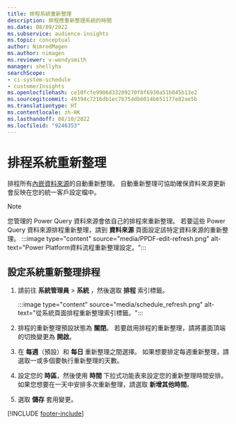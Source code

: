 ```yaml
---
title: 排程系統重新整理
description: 排程應重新整理系統的時間
ms.date: 08/09/2022
ms.subservice: audience-insights
ms.topic: conceptual
author: NimrodMagen
ms.author: nimagen
ms.reviewer: v-wendysmith
manager: shellyha
searchScope:
- ci-system-schedule
- customerInsights
ms.openlocfilehash: ce10fcfe9906d33209270f8f6930a51b045b13e2
ms.sourcegitcommit: 49394c7216db1ec7b754db6014b651177e82ae5b
ms.translationtype: HT
ms.contentlocale: zh-HK
ms.lasthandoff: 08/10/2022
ms.locfileid: "9246353"
---
```

# <a name="schedule-system-refresh"></a>排程系統重新整理

排程所有[內嵌資料來源](data-sources.md)的自動重新整理。 自動重新整理可協助確保資料來源更新會反映在您的統一客戶設定檔中。

> [!NOTE]
> 您管理的 Power Query 資料來源會依自己的排程來重新整理。 若要這些 Power Query 資料來源排程重新整理，請到 **資料來源** 頁面設定該特定資料來源的重新整理。
> :::image type="content" source="media/PPDF-edit-refresh.png" alt-text="Power Platform資料流程重新整理設定。":::

## <a name="set-system-refresh-schedule"></a>設定系統重新整理排程

1. 請前往 **系統管理員** > **系統** ，然後選取 **排程** 索引標籤。

   :::image type="content" source="media/schedule_refresh.png" alt-text="從系統頁面排程重新整理索引標籤。":::

1. 排程的重新整理預設狀態為 **關閉**。 若要啟用排程的重新整理，請將畫面頂端的切換變更為 **開啟**。

1. 在 **每週**（預設）和 **每日** 重新整理之間選擇。 如果想要排定每週重新整理，請選取一或多個要執行重新整理的天數。

1. 設定您的 **時區**，然後使用 **時間** 下拉式功能表來設定您的重新整理時間安排。 如果您想要在一天中安排多次重新整理，請選取 **新增其他時間**。

1. 選取 **儲存** 套用變更。

[!INCLUDE [footer-include](includes/footer-banner.md)]
